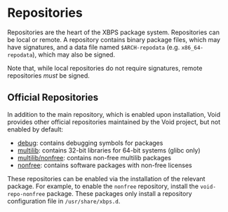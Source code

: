 # Repositories

Repositories are the heart of the XBPS package system. Repositories can be local
or remote. A repository contains binary package files, which may have
signatures, and a data file named `$ARCH-repodata` (e.g. `x86_64-repodata`),
which may also be signed.

Note that, while local repositories do not require signatures, remote
repositories *must* be signed.

## Official Repositories

In addition to the main repository, which is enabled upon installation, Void
provides other official repositories maintained by the Void project, but not
enabled by default:

- [debug](./debug.md): contains debugging symbols for packages
- [multilib](./multilib.md): contains 32-bit libraries for 64-bit systems (glibc
   only)
- [multilib/nonfree](./multilib.md): contains non-free multilib packages
- [nonfree](./nonfree.md): contains software packages with non-free licenses

These repositories can be enabled via the installation of the relevant package.
For example, to enable the `nonfree` repository, install the `void-repo-nonfree`
package. These packages only install a repository configuration file in
`/usr/share/xbps.d`.
